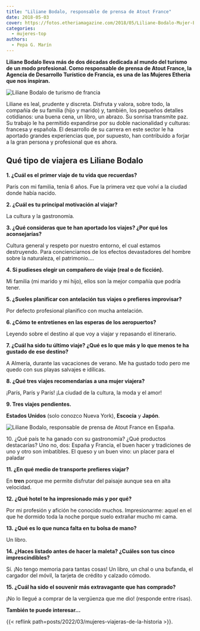 ```yaml
---
title: "Liliane Bodalo, responsable de prensa de Atout France"
date: 2018-05-03
cover: https://fotos.etheriamagazine.com/2018/05/Liliane-Bodalo-Mujer-Etheria-2.jpg
categories: 
  - mujeres-top
authors: 
  - Pepa G. Marín
---
```


**Liliane Bodalo lleva más de dos décadas dedicada al mundo del turismo de un modo 
profesional. Como responsable de prensa de Atout France, la Agencia de Desarrollo 
Turístico de Francia, es una de las Mujeres Etheria que nos inspiran.** 

![Liliane Bodalo de turismo de francia](https://fotos.etheriamagazine.com/2018/05/Liliane-Bodalo-Mujeres-Etheria.jpg "Liliane Bodalo. Responsable de prensa de Atout France")

Liliane es leal, prudente y discreta. Disfruta y valora, sobre todo, la compañía de su 
familia (hijo y marido) y, también, los pequeños detalles cotidianos: una buena cena, un 
libro, un abrazo. Su sonrisa transmite paz. Su trabajo le ha permitido expandirse por su 
doble nacionalidad y culturas: francesa y española. El desarrollo de su carrera en este 
sector le ha aportado grandes experiencias que, por supuesto, han contribuido a forjar a 
la gran persona y profesional que es ahora. 

## Qué tipo de viajera es Liliane Bodalo

**1\. ¿Cuál es el primer viaje de tu vida que recuerdas?** 

París con mi familia, tenía 6 años. Fue la primera vez que volví a la ciudad donde había 
nacido. 

**2\. ¿Cuál es tu principal motivación al viajar?** 

La cultura y la gastronomía. 

**3\. ¿Qué consideras que te han aportado los viajes? ¿Por qué los aconsejarías?** 

Cultura general y respeto por nuestro entorno, el cual estamos destruyendo. Para 
concienciarnos de los efectos devastadores del hombre sobre la naturaleza, el 
patrimonio…. 

**4\. Si pudieses elegir un compañero de viaje (real o de ficción).** 

Mi familia (mi marido y mi hijo), ellos son la mejor compañía que podría tener. 

**5\. ¿Sueles planificar con antelación tus viajes o prefieres improvisar?** 

Por defecto profesional planifico con mucha antelación. 

**6\. ¿Cómo te entretienes en las esperas de los aeropuertos?** 

Leyendo sobre el destino al que voy a viajar y repasando el itinerario. 

**7\. ¿Cuál ha sido tu último viaje? ¿Qué es lo que más y lo que menos te ha gustado de 
ese destino?** 

A Almería, durante las vacaciones de verano. Me ha gustado todo pero me quedo con sus 
playas salvajes e idílicas. 

**8\. ¿Qué tres viajes recomendarías a una mujer viajera?** 

¡París, París y París! ¡La ciudad de la cultura, la moda y el amor! 

**9\. Tres viajes pendientes.** 

**Estados Unidos** (solo conozco Nueva York), **Escocia** y **Japón**. 

![Liliane Bodalo, responsable de prensa de Atout France en España.](https://fotos.etheriamagazine.com/2018/05/Liliane-Bodalo-Mujer-Etheria-2.jpg "Liliane Bodalo, responsable de prensa de Atout France en España.")

10\. ¿Qué país te ha ganado con su gastronomía? ¿Qué productos destacarías? Uno no, dos: 
España y Francia, el buen hacer y tradiciones de uno y otro son imbatibles. El queso y 
un buen vino: un placer para el paladar 

**11\. ¿En qué medio de transporte prefieres viajar?** 

En **tren** porque me permite disfrutar del paisaje aunque sea en alta velocidad. 

**12\. ¿Qué hotel te ha impresionado más y por qué?** 

Por mi profesión y afición he conocido muchos. Impresionarme: aquel en el que he dormido 
toda la noche porque suelo extrañar mucho mi cama. 

**13\. ¿Qué es lo que nunca falta en tu bolsa de mano?** 

Un libro. 

**14\. ¿Haces listado antes de hacer la maleta? ¿Cuáles son tus cinco imprescindibles?** 

Sí. ¡No tengo memoria para tantas cosas! Un libro, un chal o una bufanda, el cargador 
del móvil, la tarjeta de crédito y calzado cómodo. 

**15\. ¿Cuál ha sido el souvenir más extravagante que has comprado?** 

¡No lo llegué a comprar de la vergüenza que me dio! (responde entre risas). 

**También te puede interesar...** 

{{< reflink path=posts/2022/03/mujeres-viajeras-de-la-historia >}}.

